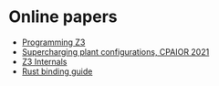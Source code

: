 # Online papers

* [Programming Z3](https://z3prover.github.io/papers/programmingz3.html)
* [Supercharging plant configurations, CPAIOR 2021](https://z3prover.github.io/papers/Supercharging.html)
* [Z3 Internals](https://z3prover.github.io/papers/z3internals.html)
* [Rust binding guide](https://z3prover.github.io/papers/z3_rust_guide.pdf)
